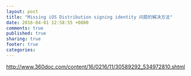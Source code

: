 ```yaml
---
layout: post
title: "Missing iOS Distribution signing identity 问题的解决方法"
date: 2016-04-01 12:58:55 +0800
comments: true
published: true
sharing: true
footer: true
categories:
---
```


http://www.360doc.com/content/16/0216/11/30589292_534972810.shtml
